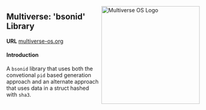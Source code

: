 [<img src="https://avatars2.githubusercontent.com/u/24763891?s=400&u=c1150e7da5667f47159d433d8e49dad99a364f5f&v=4"  width="256px" height="256px" align="right" alt="Multiverse OS Logo">](https://github.com/multiverse-os)

## Multiverse: 'bsonid' Library
**URL** [multiverse-os.org](https://multiverse-os.org)

#### Introduction 
A `bsonid` library that uses both the convetional `pid` based generation
approach and an alternate approach that uses data in a struct hashed with
`sha3`.
